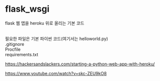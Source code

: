 # flask_wsgi
flask 웹 앱을 heroku 위로 올리는 기본 코드<br/><br/>

필요한 파일은 기본 파이썬 코드(여기서는 helloworld.py)<br/>
.gitignore<br/>
Procfile<br/>
requirements.txt<br/>

https://hackersandslackers.com/starting-a-python-web-app-with-heroku/<br/>

https://www.youtube.com/watch?v=skc-ZEU9kO8<br/>
